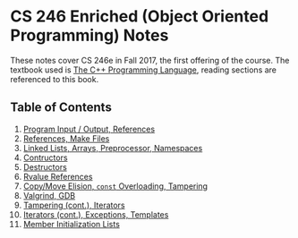 # CS 246 Enriched (Object Oriented Programming) Notes

These notes cover CS 246e in Fall 2017, the first offering of the course. The textbook used is [The C++ Programming Language](http://www.stroustrup.com/4th.html),
reading sections are referenced to this book. 

## Table of Contents

1. [Program Input / Output, References](Notes/Notes_1.md)
1. [References, Make Files](Notes/Notes_2.md)
1. [Linked Lists, Arrays, Preprocessor, Namespaces](Notes/Notes_3.md)
1. [Contructors](Notes/Notes_4.md)
1. [Destructors](Notes/Notes_5.md)
1. [Rvalue References](Notes/Notes_6.md)
1. [Copy/Move Elision, `const` Overloading,  Tampering](Notes/Notes_7.md)
1. [Valgrind, GDB](Notes/Notes_8.md) 
1. [Tampering (cont.), Iterators](Notes/Notes_9.md)
1. [Iterators (cont.), Exceptions, Templates](Notes/Notes_10.md)
1. [Member Initialization Lists](Notes/Notes_11.md)
